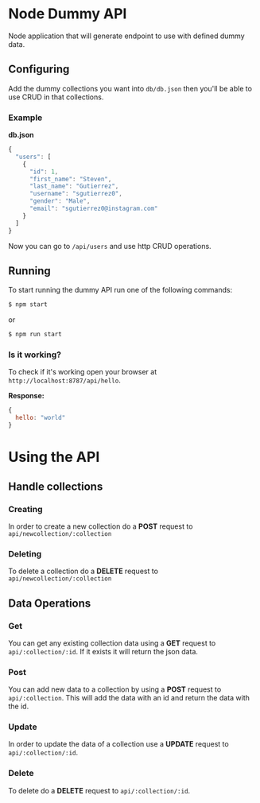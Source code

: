 # Node Dummy API
Node application that will generate endpoint to use with defined dummy data.

## Configuring
Add the dummy collections you want into `db/db.json` then you'll be able to use CRUD in that collections.

### Example
**db.json**
```javascript
{
  "users": [
    {
      "id": 1,
      "first_name": "Steven",
      "last_name": "Gutierrez",
      "username": "sgutierrez0",
      "gender": "Male",
      "email": "sgutierrez0@instagram.com"
    }
  ]
}
```
Now you can go to `/api/users` and use http CRUD operations.

## Running
To start running the dummy API run one of the following commands:
```javascript
$ npm start
```
or
```javascript
$ npm run start
```

### Is it working?
To check if it's working open your browser at `http://localhost:8787/api/hello`.

**Response:**
```javascript
{
  hello: "world"
}
```

# Using the API

## Handle collections
### Creating
In order to create a new collection do a **POST** request to `api/newcollection/:collection`

### Deleting
To delete a collection do a **DELETE** request to `api/newcollection/:collection`

## Data Operations
### Get
You can get any existing collection data using a **GET** request to `api/:collection/:id`.
If it exists it will return the json data.

### Post
You can add new data to a collection by using a **POST** request to `api/:collection`.
This will add the data with an id and return the data with the id.

### Update
In order to update the data of a collection use a **UPDATE** request to `api/:collection/:id`.

### Delete
To delete do a **DELETE** request to `api/:collection/:id`.
